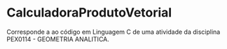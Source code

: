 # CalculadoraProdutoVetorial
Corresponde a ao código em Linguagem C de uma atividade da disciplina PEX0114 - GEOMETRIA ANALITICA.
